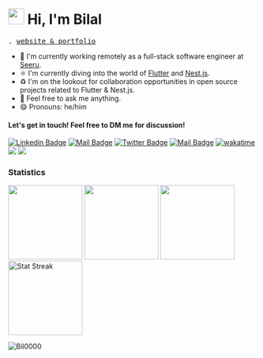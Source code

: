 <h1 class="flex"><img src="https://tva1.sinaimg.cn/large/e6c9d24egy1h1571l0uucg205k05egri.gif" width="32" />&nbsp;Hi, I'm Bilal</h1>

<p align="left">
  <samp>.
        <a href="https://bilalbakr-port.bil0009.repl.co" target='_blank'>website & portfolio</a>
  </samp>
</p>

- 🏢 I'm currently working remotely as a full-stack software engineer at [Seeru](https://seeru.com).
- ⚛️ I'm currently diving into the world of [Flutter](https://flutter.dev) and [Nest.js](https://nestjs.com).
- ♻️ I'm on the lookout for collaboration opportunities in open source projects related to Flutter & Nest.js.
- 💬 Feel free to ask me anything.
- 😄 Pronouns: he/him


####  Let's get in touch! Feel free to DM me for discussion!

[![Linkedin Badge](https://img.shields.io/badge/-Bilal%20Bakr-0e76a8?style=flat&labelColor=0e76a8&logo=linkedin&logoColor=white)](https://www.linkedin.com/in/bilal-bakr-3557b9207)
[![Mail Badge](https://img.shields.io/badge/-bilal.bakr.elsherif@gmail.com-c0392b?style=flat&labelColor=c0392b&logo=gmail&logoColor=white)](mailto:bilal.bakr.elsherif@gmail.com)
[![Twitter Badge](https://img.shields.io/badge/-@bil00099-1ca0f1?style=flat&labelColor=1ca0f1&logo=twitter&logoColor=white&link=https://twitter.com/bil00099)](https://twitter.com/bil00099)
[![Mail Badge](https://img.shields.io/badge/-@bil0000-8A2BE2?style=flat&labelColor=8A2BE2&logo=discord&logoColor=white)](https://discordapp.com/users/1144295423314493490) 
[![wakatime](https://wakatime.com/badge/user/018deacf-6dcc-4a6e-bcc6-1fc61b00ec09.svg)](https://wakatime.com/@018deacf-6dcc-4a6e-bcc6-1fc61b00ec09)
[![](https://komarev.com/ghpvc/?username=bil0000&color=blue&label=Profile%20Views)](https://github.com/bil0000/bil0000)
[![](https://img.shields.io/github/followers/bil0000?label=GitHub%20Followers)](https://github.com/bil0000)
<br />

### Statistics

<span><img height="150"  src="https://github-readme-stats.vercel.app/api/top-langs/?username=bil0000&layout=compact&hide=php&langs_count=6" /></span>
<span><a href="https://wakatime.com/@bil0000"><img height="150" src="https://github-readme-stats.vercel.app/api/wakatime?username=bil0000&layout=compact&langs_count=6" /></a></span>
<span><a href="https://github.com/bil0000?tab=repositories&q=&type=&language=&sort=stargazers"><img height="150" src="https://github-readme-stats.vercel.app/api?username=bil0000&show_icons=true&count_private=true&hide=contribs" /></a></span>
<span><img src="https://github-readme-streak-stats.herokuapp.com/?user=bil0000" height="150" alt="Stat Streak" /></span>

![Bil0000](https://github-profile-trophy.vercel.app/?username=Bil0000&margin-w=20)
